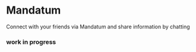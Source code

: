 # Mandatum
Connect with your friends via Mandatum and share information by chatting

### work in progress
